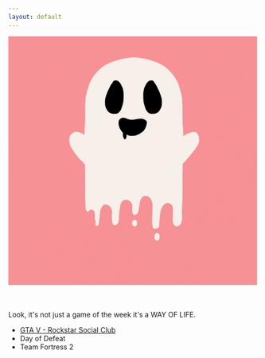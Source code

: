 ```yaml
---
layout: default
---
```

<div class="text-center"><img src="/assets/images/ghost.gif" alt="spoopy" /></div><br /><br />

Look, it's not just a game of the week it's a WAY OF LIFE.

* [GTA V - Rockstar Social Club](http://socialclub.rockstargames.com/crew/peggle_snakes)
* Day of Defeat
* Team Fortress 2
